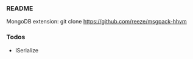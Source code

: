 ### README

MongoDB extension: git clone https://github.com/reeze/msgpack-hhvm

### Todos

- ISerialize